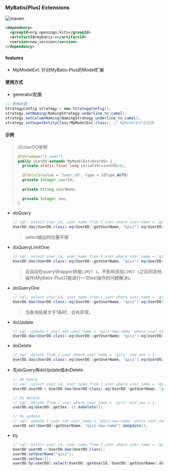 ### MyBatis(Plus) Extensions

![maven](https://img.shields.io/maven-central/v/org.openingo.kits/mybatis-x.svg)

```xml
<dependency>
  <groupId>org.openingo.kits</groupId>
  <artifactId>mybatis-x</artifactId>
  <version>new_version</version>
</dependency>
```

#### features

- MpModelExt: 针对MyBatis-Plus的Model扩展

#### 使用方式

- generator配置

```java
// 策略配置
StrategyConfig strategy = new StrategyConfig();
strategy.setNaming(NamingStrategy.underline_to_camel);
strategy.setColumnNaming(NamingStrategy.underline_to_camel);
strategy.setSuperEntityClass(MpModelExt.class); // MpModelExt在这里
```

#### 示例

> 以UserDO举例
>
> ```java
> @TableName("t_user")
> public UserDO extends MpModelExt<UserDO> {
>   private static final long serialVersionUID=1L;
>   
>   @TableId(value = "user_id", type = IdType.AUTO)
>   private Integer userId;
>   
>   private String userName;
>   
>   private Integer sex;
> }
> ```
>
> 

- doQuery

  ```java
  // sql: select user_id, user_name from t_user where user_name = 'qicz';
  UserDO.dao(UserDO.class).eq(UserDO::getUserName, "qicz").eq(UserDO::getSex: 1).select(UserDO::getUserId, UserDO::getUserName).doQuery();
  ```

  > select输出的位置不限

- doQueryLimitOne

  ```java
  // sql: select user_id, user_name from t_user where user_name = 'qicz' limit 1;
  UserDO.dao(UserDO.class).eq(UserDO::getUserName, "qicz").eq(UserDO::getSex: 1).select(UserDO::getUserId, UserDO::getUserName).doQueryLimitOne();
  ```

  > 会自动在queryWrapper拼接`LIMIT 1`，不影响添加`LIMIT 1`之后的其他操作(MyBatis-Plus只能进行一次last操作的问题解决)。

- doQueryOne

  ```java
  // sql: select user_id, user_name from t_user where user_name = 'qicz';
  UserDO.dao(UserDO.class).eq(UserDO::getUserName, "qicz").eq(UserDO::getSex: 1).select(UserDO::getUserId, UserDO::getUserName).doQueryOne();
  ```

  > 当查询结果大于1条时，会有异常。

- doUpdate

  ```java
  // sql: update t_user set user_name = 'qicz-new-name' where user_name = 'qicz' and sex = 1;
  UserDO.dao(UserDO.class).eq(UserDO::getUserName, "qicz").eq(UserDO::getSex: 1).set(UserDO::getUserName, "qicz-new-name").doUpdate();
  ```

- doDelete

  ```java
  // sql: delete from t_user where user_name = 'qicz' and sex = 1;
  UserDO.dao(UserDO.class).eq(UserDO::getUserName, "qicz").eq(UserDO::getSex: 1).doDelete();
  ```

- 先doQuery再doUpdate或doDelete

  ```java
  // do query
  // sql: select user_id, user_name from t_user where user_name = 'qicz';
  UserDO userDO = UserDO.dao(UserDO.class).eq(UserDO::getUserName, "qicz").select(UserDO::getUserId, UserDO::getUserName).doQuery();
  
  // do delete
  // sql: delete from t_user where user_name = 'qicz' and sex = 1;
  userDO.eq(UserDO::getSex: 1).doDelete();
  
  // do update
  // sql: update t_user set user_name = 'qicz-new-name' where user_name = 'qicz' and sex = 1;
  userDO.set(UserDO::getUserName, "qicz-new-name").doUpdate();
  ```
  
- by

  ```java
  // sql: select user_id, user_name from t_user where user_name = 'qicz' and sex = 1;
  UserDO userDO = UserDO.dao(UserDO.class);
  userDO.setUserName("qicz");
  userDO.setSex(1);
  userDO.by(userDO).select(UserDO::getUserId, UserDO::getUserName).doQuery();
  ```

  

